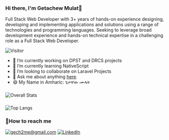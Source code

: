 ### Hi there, I'm Getachew Mulat👋 
Full Stack Web Developer with 3+ years of hands-on experience designing, developing and implementing applications and solutions using a range of technologies and programming languages. Seeking to leverage broad development experience and hands-on technical expertise in a challenging role as a Full Stack Web Developer.


![Visitor](https://visitor-badge.laobi.icu/badge?page_id=gech4me)

- 🔭 I’m currently working on DPST and DRCS projects
- 🌱 I’m currently learning NativeScript
- 👯 I’m looking to collaborate on Laravel Projects
- 💬 Ask me about anything [here](https://www.linkedin.com/in/gech2me/).
- 😄 My Name in Amharic: ጌታቸው ሙላት 

###
![Overall Stats](https://github-readme-stats-gech4me.vercel.app/api?username=gech4me&count_private=true&show_icons=true&hide=contribs)

###
![Top Langs](https://github-readme-stats-gech4me.vercel.app/api/top-langs/?username=gech4me&&layout=compact&langs_count=10)


### 📧How to reach me
<a href="mailto:gech2me@gmail.com" target="_blank">![gech2me@gmail.com](https://img.shields.io/badge/Gmail-D14836?style=for-the-badge&logo=gmail&logoColor=white)</a>
<a href="https://www.linkedin.com/ln/gech2me" target="_blank">![LinkedIn](https://img.shields.io/badge/LinkedIn-0077B5?style=for-the-badge&logo=linkedin&logoColor=white)</a>


